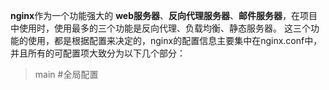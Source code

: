 **nginx**作为一个功能强大的 **web服务器**、**反向代理服务器**、**邮件服务器**，在项目中使用时，使用最多的三个功能是反向代理、负载均衡、静态服务器。
这三个功能的使用，都是根据配置来决定的，nginx的配置信息主要集中在nginx.conf中，并且所有的可配置项大致分为以下几个部分：
>main #全局配置